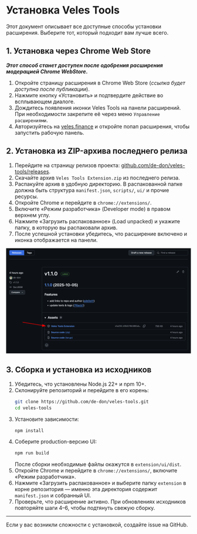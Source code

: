 # Установка Veles Tools

Этот документ описывает все доступные способы установки расширения. Выберите тот, который подходит вам лучше всего.

## 1. Установка через Chrome Web Store
***Этот способ станет доступен после одобрения расширения модерацией Chrome WebStore.***

1. Откройте страницу расширения в Chrome Web Store (*ссылка будет доступна после публикации*).
2. Нажмите кнопку «Установить» и подтвердите действие во всплывающем диалоге.
3. Дождитесь появления иконки Veles Tools на панели расширений. При необходимости закрепите её через меню `Управление расширениями`.
4. Авторизуйтесь на [veles.finance](https://veles.finance/) и откройте попап расширения, чтобы запустить рабочую панель.

## 2. Установка из ZIP-архива последнего релиза
1. Перейдите на страницу релизов проекта: [github.com/de-don/veles-tools/releases](https://github.com/de-don/veles-tools/releases).
2. Скачайте архив `Veles Tools Extension.zip` из последнего релиза.
3. Распакуйте архив в удобную директорию. В распакованной папке должна быть структура `manifest.json`, `scripts/`, `ui/` и прочие ресурсы.
4. Откройте Chrome и перейдите в `chrome://extensions/`.
5. Включите «Режим разработчика» (Developer mode) в правом верхнем углу.
6. Нажмите «Загрузить распакованное» (Load unpacked) и укажите папку, в которую вы распаковали архив.
7. После успешной установки убедитесь, что расширение включено и иконка отображается на панели.

![Установка расширения из ZIP-архива](assets/download-zip.png)

## 3. Сборка и установка из исходников
1. Убедитесь, что установлены Node.js 22+ и npm 10+.
2. Склонируйте репозиторий и перейдите в его корень:
   ```bash
   git clone https://github.com/de-don/veles-tools.git
   cd veles-tools
   ```
3. Установите зависимости:
   ```bash
   npm install
   ```
4. Соберите production-версию UI:
   ```bash
   npm run build
   ```
   После сборки необходимые файлы окажутся в `extension/ui/dist`.
5. Откройте Chrome и перейдите в `chrome://extensions/`, включите «Режим разработчика».
6. Нажмите «Загрузить распакованное» и выберите папку `extension` в корне репозитория — именно эта директория содержит `manifest.json` и собранный UI.
7. Проверьте, что расширение активно. При обновлениях исходников повторяйте шаги 4–6, чтобы подтянуть свежую сборку.

---

Если у вас возникли сложности с установкой, создайте issue на GitHub.
